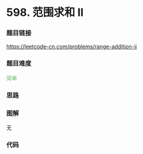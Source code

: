 # 598. 范围求和 II

### 题目链接

https://leetcode-cn.com/problems/range-addition-ii

### 题目难度

<font color=#5CB85C>简单</font>

### 思路



### 图解

无

### 代码

```python
```